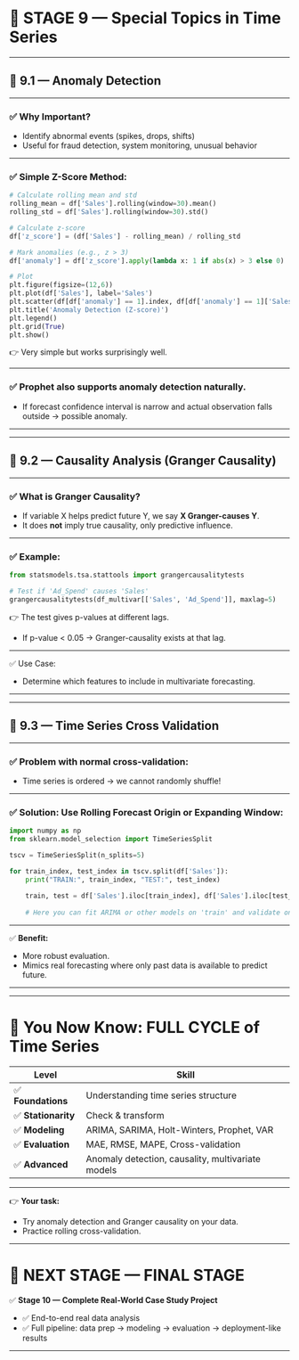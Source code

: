 # 🔰 **STAGE 9 — Special Topics in Time Series**

---

## 🔸 **9.1 — Anomaly Detection**

---

### ✅ Why Important?

* Identify abnormal events (spikes, drops, shifts)
* Useful for fraud detection, system monitoring, unusual behavior

---

### ✅ Simple Z-Score Method:

```python
# Calculate rolling mean and std
rolling_mean = df['Sales'].rolling(window=30).mean()
rolling_std = df['Sales'].rolling(window=30).std()

# Calculate z-score
df['z_score'] = (df['Sales'] - rolling_mean) / rolling_std

# Mark anomalies (e.g., z > 3)
df['anomaly'] = df['z_score'].apply(lambda x: 1 if abs(x) > 3 else 0)

# Plot
plt.figure(figsize=(12,6))
plt.plot(df['Sales'], label='Sales')
plt.scatter(df[df['anomaly'] == 1].index, df[df['anomaly'] == 1]['Sales'], color='red', label='Anomaly')
plt.title('Anomaly Detection (Z-score)')
plt.legend()
plt.grid(True)
plt.show()
```

👉 Very simple but works surprisingly well.

---

### ✅ Prophet also supports anomaly detection naturally.

* If forecast confidence interval is narrow and actual observation falls outside → possible anomaly.

---

---

## 🔸 **9.2 — Causality Analysis (Granger Causality)**

---

### ✅ What is Granger Causality?

* If variable X helps predict future Y, we say **X Granger-causes Y**.
* It does **not** imply true causality, only predictive influence.

---

### ✅ Example:

```python
from statsmodels.tsa.stattools import grangercausalitytests

# Test if 'Ad_Spend' causes 'Sales'
grangercausalitytests(df_multivar[['Sales', 'Ad_Spend']], maxlag=5)
```

👉 The test gives p-values at different lags.

* If p-value < 0.05 → Granger-causality exists at that lag.

---

✅ Use Case:

* Determine which features to include in multivariate forecasting.

---

---

## 🔸 **9.3 — Time Series Cross Validation**

---

### ✅ Problem with normal cross-validation:

* Time series is ordered → we cannot randomly shuffle!

---

### ✅ Solution: Use **Rolling Forecast Origin** or **Expanding Window**:

```python
import numpy as np
from sklearn.model_selection import TimeSeriesSplit

tscv = TimeSeriesSplit(n_splits=5)

for train_index, test_index in tscv.split(df['Sales']):
    print("TRAIN:", train_index, "TEST:", test_index)
    
    train, test = df['Sales'].iloc[train_index], df['Sales'].iloc[test_index]
    
    # Here you can fit ARIMA or other models on 'train' and validate on 'test'
```

---

✅ **Benefit:**

* More robust evaluation.
* Mimics real forecasting where only past data is available to predict future.

---

---

# 🔰 **You Now Know: FULL CYCLE of Time Series**

| Level              | Skill                                             |
| ------------------ | ------------------------------------------------- |
| ✅ **Foundations**  | Understanding time series structure               |
| ✅ **Stationarity** | Check & transform                                 |
| ✅ **Modeling**     | ARIMA, SARIMA, Holt-Winters, Prophet, VAR         |
| ✅ **Evaluation**   | MAE, RMSE, MAPE, Cross-validation                 |
| ✅ **Advanced**     | Anomaly detection, causality, multivariate models |

---

👉 **Your task:**

* Try anomaly detection and Granger causality on your data.
* Practice rolling cross-validation.

---

# 🔰 **NEXT STAGE — FINAL STAGE**

✅ **Stage 10 — Complete Real-World Case Study Project**

* ✅ End-to-end real data analysis
* ✅ Full pipeline: data prep → modeling → evaluation → deployment-like results

---

